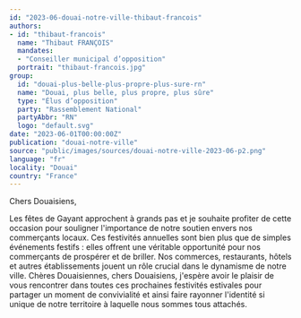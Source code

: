 ```yaml
---
id: "2023-06-douai-notre-ville-thibaut-francois"
authors:
- id: "thibaut-francois"
  name: "Thibaut FRANÇOIS"
  mandates: 
  - "Conseiller municipal d’opposition"
  portrait: "thibaut-francois.jpg"
group:
  id: "douai-plus-belle-plus-propre-plus-sure-rn"
  name: "Douai, plus belle, plus propre, plus sûre"
  type: "Élus d’opposition"
  party: "Rassemblement National"
  partyAbbr: "RN"
  logo: "default.svg"
date: "2023-06-01T00:00:00Z"
publication: "douai-notre-ville"
source: "public/images/sources/douai-notre-ville-2023-06-p2.png"
language: "fr"
locality: "Douai"
country: "France"
---
```


Chers Douaisiens,

Les fêtes de Gayant approchent à grands pas et je souhaite profiter de cette occasion pour souligner l'importance de notre soutien envers nos commerçants locaux. Ces festivités annuelles sont bien plus que de simples événements festifs : elles offrent une véritable opportunité pour nos commerçants de prospérer et de briller. Nos commerces, restaurants, hôtels et autres établissements jouent un rôle crucial dans le dynamisme de notre ville. Chères Douaisiennes, chers Douaisiens, j'espère avoir le plaisir de vous rencontrer dans toutes ces prochaines festivités estivales pour partager un moment de convivialité et ainsi faire rayonner l'identité si unique de notre territoire à laquelle nous sommes tous attachés.
